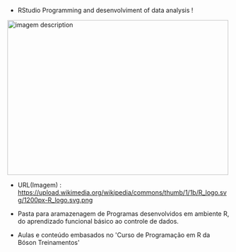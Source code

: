 - RStudio Programming and desenvolviment of data analysis !

<img src="https://upload.wikimedia.org/wikipedia/commons/thumb/1/1b/R_logo.svg/1200px-R_logo.svg.png" alt="imagem description" width="500" height="350">

- URL(Imagem) : https://upload.wikimedia.org/wikipedia/commons/thumb/1/1b/R_logo.svg/1200px-R_logo.svg.png

- Pasta para aramazenagem de Programas desenvolvidos em ambiente R, do aprendizado funcional básico ao controle de dados.

- Aulas e conteúdo embasados no 'Curso de Programação em R da Bóson Treinamentos'
